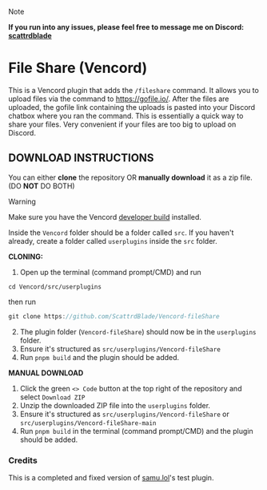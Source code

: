 > [!NOTE]
> **If you run into any issues, please feel free to message me on Discord: [scattrdblade](https://discord.com/users/678007540608532491)**
# File Share (Vencord)
This is a Vencord plugin that adds the `/fileshare` command. It allows you to upload files via the command to https://gofile.io/. After the files are uploaded, the gofile link containing the uploads is pasted into your Discord chatbox where you ran the command. This is essentially a quick way to share your files. Very convenient if your files are too big to upload on Discord.

## DOWNLOAD INSTRUCTIONS
You can either __clone__ the repository OR __manually download__ it as a zip file. (DO **NOT** DO BOTH) <br/>
> [!WARNING]
> Make sure you have the Vencord [developer build](https://github.com/Vendicated/Vencord/blob/main/docs/1_INSTALLING.md) installed.

Inside the `Vencord` folder should be a folder called `src`. If you haven't already, create a folder called `userplugins` inside the `src` folder.

**CLONING:**
1. Open up the terminal (command prompt/CMD) and run
```shell
cd Vencord/src/userplugins
```
then run
```js
git clone https://github.com/ScattrdBlade/Vencord-fileShare
```
2. The plugin folder (`Vencord-fileShare`) should now be in the `userplugins` folder.
3. Ensure it's structured as `src/userplugins/Vencord-fileShare`
4. Run `pnpm build` and the plugin should be added.

**MANUAL DOWNLOAD**
1. Click the green `<> Code` button at the top right of the repository and select `Download ZIP`
2. Unzip the downloaded ZIP file into the `userplugins` folder.
3. Ensure it's structured as `src/userplugins/Vencord-fileShare` or `src/userplugins/Vencord-fileShare-main`
5. Run `pnpm build` in the terminal (command prompt/CMD) and the plugin should be added.

### Credits
This is a completed and fixed version of [samu.lol](https://github.com/144reasons)'s test plugin.
